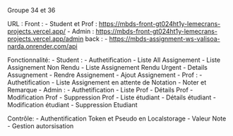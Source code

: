 Groupe 34 et 36

URL :
    Front :
        -   Student et Prof : https://mbds-front-gt024ht1y-lemecrans-projects.vercel.app/
        -   Admin : https://mbds-front-gt024ht1y-lemecrans-projects.vercel.app/admin
    back :
        -   https://mbds-assignment-ws-valisoa-narda.onrender.com/api

Fonctionnalité:
    -   Student : 
        -   Authetification
        -   Liste All Assignement
        -   Liste Assignement Non Rendu
        -   Liste Assignement Rendu Urgent
        -   Details Assugnement
        -   Rendre Assignement
        -   Ajout Assignement
    -   Prof :
        -   Authetification
        -   Liste Assignement en attente de Notation
        -   Noter et Remarque
    -   Admin :
        -   Authetification
        -   Liste Prof
        -   Détails Prof
        -   Modification Prof
        -   Suppression Prof
        -   Liste étudiant
        -   Détails étudiant
        -   Modification étudiant
        -   Suppression Etudiant

Contrôle:
    -   Authentification Token et Pseudo en Localstorage
    -   Valeur Note
    -   Gestion autorsisation


